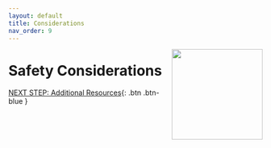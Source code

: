 ```yaml
---
layout: default
title: Considerations
nav_order: 9
---
```

<img src="https://api.badgr.io/public/badges/xjUR6YBcQ7GVpcDWfb0N1A/image" style="float:right;width:180px;"> 

# Safety Considerations


[NEXT STEP: Additional Resources](additional-resources.html){: .btn .btn-blue }
